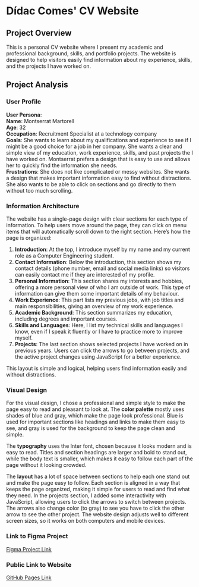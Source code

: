 # Dídac Comes' CV Website

## Project Overview
This is a personal CV website where I present my academic and professional background, skills, and portfolio projects. The website is designed to help visitors easily find information about my experience, skills, and the projects I have worked on.

## Project Analysis

### User Profile
**User Persona**:  
**Name**: Montserrat Martorell  
**Age**: 32  
**Occupation**: Recruitment Specialist at a technology company  
**Goals**: She wants to learn about my qualifications and experience to see if I might be a good choice for a job in her company. She wants a clear and simple view of my education, work experience, skills, and past projects the I have worked on. Montserrat prefers a design that is easy to use and allows her to quickly find the information she needs.  
**Frustrations**: She does not like complicated or messy websites. She wants a design that makes important information easy to find without distractions. She also wants to be able to click on sections and go directly to them without too much scrolling.

### Information Architecture
The website has a single-page design with clear sections for each type of information. To help users move around the page, they can click on menu items that will automatically scroll down to the right section. Here’s how the page is organized:

1. **Introduction**: At the top, I introduce myself by my name and my current role as a Computer Engineering student.
2. **Contact Information**: Below the introduction, this section shows my contact details (phone number, email and social media links) so visitors can easily contact me if they are interested of my profile.
3. **Personal Information**: This section shares my interests and hobbies, offering a more personal view of who I am outside of work. This type of information can give them some important details of my behaviour.
4. **Work Experience**: This part lists my previous jobs, with job titles and main responsibilities, giving an overview of my work experience.
5. **Academic Background**: This section summarizes my education, including degrees and important courses.
6. **Skills and Languages**: Here, I list my technical skills and languages I know, even if I speak it fluently or I have to practice more to improve myself.
7. **Projects**: The last section shows selected projects I have worked on in previous years. Users can click the arrows to go between projects, and the active project changes using JavaScript for a better experience.

This layout is simple and logical, helping users find information easily and without distractions.

### Visual Design
For the visual design, I chose a professional and simple style to make the page easy to read and pleasant to look at. The **color palette** mostly uses shades of blue and gray, which make the page look professional. Blue is used for important sections like headings and links to make them easy to see, and gray is used for the background to keep the page clean and simple.

The **typography** uses the Inter font, chosen because it looks modern and is easy to read. Titles and section headings are larger and bold to stand out, while the body text is smaller, which makes it easy to follow each part of the page without it looking crowded.

The **layout** has a lot of space between sections to help each one stand out and make the page easy to follow. Each section is aligned in a way that keeps the page organized, making it simple for users to read and find what they need. In the projects section, I added some interactivity with JavaScript, allowing users to click the arrows to switch between projects. The arrows also change color (to gray) to see you have to click the other arrow to see the other project. The website design adjusts well to different screen sizes, so it works on both computers and mobile devices.

### Link to Figma Project
[Figma Project Link](https://www.figma.com/design/LBt7P8DPYtcpEpPMRzCXG2/Untitled?node-id=0-1&t=WAilkHsLWnVqosQK-1)

### Public Link to Website
[GitHub Pages Link](https://dcomes04.github.io/CV_website/)
